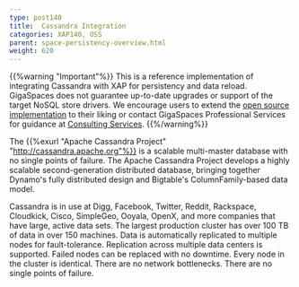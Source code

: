 ```yaml
---
type: post140
title:  Cassandra Integration
categories: XAP140, OSS
parent: space-persistency-overview.html
weight: 620
---
```


{{%warning "Important"%}}
This is a reference implementation of integrating Cassandra with XAP for persistency and data reload. 
GigaSpaces does not guarantee up-to-date upgrades or support of the target NoSQL store drivers. 
We encourage users to extend the [open source implementation](https://github.com/Gigaspaces/xap-cassandra) to their liking or contact GigaSpaces Professional Services for guidance at [Consulting Services](mailto:ps@gigaspaces.com).
{{%/warning%}}


The {{%exurl "Apache Cassandra Project" "http://cassandra.apache.org"%}} is a scalable multi-master database with no single points of failure. The Apache Cassandra Project develops a highly scalable second-generation distributed database, bringing together Dynamo's fully distributed design and Bigtable's ColumnFamily-based data model.



Cassandra is in use at Digg, Facebook, Twitter, Reddit, Rackspace, Cloudkick, Cisco, SimpleGeo, Ooyala, OpenX, and more companies that have large, active data sets. The largest production cluster has over 100 TB of data in over 150 machines. Data is automatically replicated to multiple nodes for fault-tolerance. Replication across multiple data centers is supported. Failed nodes can be replaced with no downtime. Every node in the cluster is identical. There are no network bottlenecks. There are no single points of failure.



